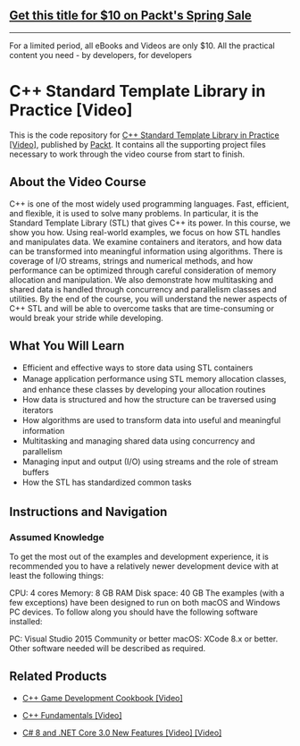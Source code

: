 ## [Get this title for $10 on Packt's Spring Sale](https://www.packt.com/V09449?utm_source=github&utm_medium=packt-github-repo&utm_campaign=spring_10_dollar_2022)
-----
For a limited period, all eBooks and Videos are only $10. All the practical content you need \- by developers, for developers

# C++ Standard Template Library in Practice [Video]
This is the code repository for [C++ Standard Template Library in Practice [Video]](https://github.com/PacktPublishing/C-Standard-Template-Library-in-Practice), published by [Packt](https://www.packtpub.com/?utm_source=github). It contains all the supporting project files necessary to work through the video course from start to finish.
## About the Video Course
C++ is one of the most widely used programming languages. Fast, efficient, and flexible, it is used to solve many problems. In particular, it is the Standard Template Library (STL) that gives C++ its power. In this course, we show you how.
Using real-world examples, we focus on how STL handles and manipulates data. We examine containers and iterators, and how data can be transformed into meaningful information using algorithms. There is coverage of I/O streams, strings and numerical methods, and how performance can be optimized through careful consideration of memory allocation and manipulation. We also demonstrate how multitasking and shared data is handled through concurrency and parallelism classes and utilities.
By the end of the course, you will understand the newer aspects of C++ STL and will be able to overcome tasks that are time-consuming or would break your stride while developing.

<H2>What You Will Learn</H2>
<DIV class=book-info-will-learn-text>
<UL>
<LI><SPAN style="LINE-HEIGHT: 20px; BACKGROUND-COLOR: transparent">Efficient and effective ways to store data using STL containers</SPAN> 
<LI><SPAN style="LINE-HEIGHT: 20px; BACKGROUND-COLOR: transparent">Manage application performance using STL memory allocation classes, and enhance these classes by developing your allocation routines</SPAN> 
<LI><SPAN style="LINE-HEIGHT: 20px; BACKGROUND-COLOR: transparent">How data is structured and how the structure can be traversed using iterators</SPAN> 
<LI><SPAN style="LINE-HEIGHT: 20px; BACKGROUND-COLOR: transparent">How algorithms are used to transform data into useful and meaningful information</SPAN> 
<LI><SPAN style="LINE-HEIGHT: 20px; BACKGROUND-COLOR: transparent">Multitasking and managing shared data using concurrency and parallelism</SPAN> 
<LI><SPAN style="LINE-HEIGHT: 20px; BACKGROUND-COLOR: transparent">Managing input and output (I/O) using streams and the role of stream buffers</SPAN> 
<LI><SPAN style="LINE-HEIGHT: 20px; BACKGROUND-COLOR: transparent">How the STL has standardized common tasks</SPAN> </LI></UL></DIV>

## Instructions and Navigation
### Assumed Knowledge
To get the most out of the examples and development experience, it is recommended you to have a relatively newer development device with at least the following things:

CPU: 4 cores
Memory: 8 GB RAM
Disk space: 40 GB
The examples (with a few exceptions) have been designed to run on both macOS and Windows PC devices. To follow along you should have the following software installed:

PC: Visual Studio 2015 Community or better
macOS: XCode 8.x or better. Other software needed will be described as required.



## Related Products
* [C++ Game Development Cookbook [Video]](https://www.packtpub.com/game-development/c-game-development-cookbook?utm_source=github&utm_medium=repository&utm_content=9781785882722)

* [C++ Fundamentals [Video]](https://www.packtpub.com/web-development/c-fundamentals)

* [C# 8 and .NET Core 3.0 New Features [Video] [Video]](https://www.packtpub.com/application-development/c-8-and-net-core-30-new-features-video)
